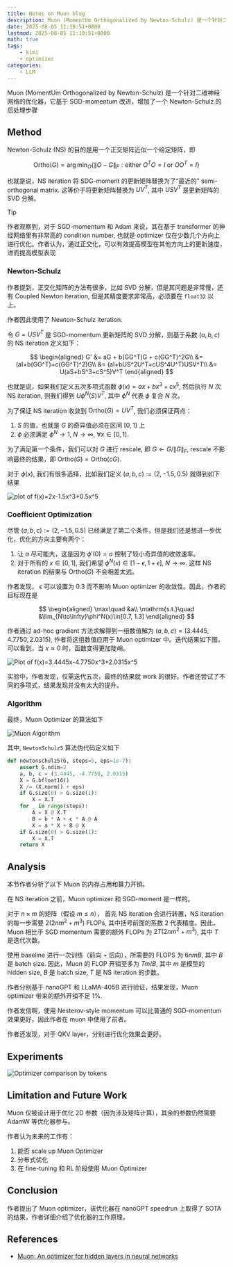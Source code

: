 ```yaml
---
title: Notes on Muon blog
description: Muon (MomentUm Orthogonalized by Newton-Schulz) 是一个针对二维神经网络的优化器，它基于 SGD-momentum 改进，增加了一个 Newton-Schulz 的后处理步骤
date: 2025-08-05 11:10:51+0800
lastmod: 2025-08-05 11:10:51+0800
math: true
tags: 
    - kimi
    - optimizer
categories:
    - LLM 
---
```



Muon (MomentUm Orthogonalized by Newton-Schulz) 是一个针对二维神经网络的优化器，它基于 SGD-momentum 改进，增加了一个 Newton-Schulz 的后处理步骤

## Method

Newton-Schulz (NS) 的目的是用一个正交矩阵近似一个给定矩阵，即

$$
\mathrm{Ortho}(G) = \arg\min_{O} \{\|O-G\|_F: \text{either } O^TO=I\text{ or } OO^T=I\}
$$

也就是说，NS iteration 将 SDG-moment 的更新矩阵替换为了“最近的” semi-orthogonal matrix. 这等价于将更新矩阵替换为 $UV^T$, 其中 $USV^T$ 是更新矩阵的 SVD 分解。

> [!tip]
> 作者观察到，对于 SGD-momentum 和 Adam 来说，其在基于 transformer 的神经网络里有非常高的 condition number, 也就是 optimizer 仅在少数几个方向上进行优化。作者认为，通过正交化，可以有效提高模型在其他方向上的更新速度，进而提高模型表现

### Newton-Schulz

作者提到，正交化矩阵的方法有很多，比如 SVD 分解，但是其问题是非常慢，还有 Coupled Newton iteration, 但是其精度要求非常高，必须要在 `float32` 以上。

作者因此使用了 Newton-Schulz iteration.

令 $G=USV^T$ 是 SGD-momentum 更新矩阵的 SVD 分解，则基于系数 $(a,b,c)$ 的 NS iteration 定义如下：

$$
\begin{aligned}
G' &= aG + b(GG^T)G + c(GG^T)^2G\\
&= (aI+b(GG^T)+c(GG^T)^2)G\\
&= (aI+bUS^2U^T+cUS^4U^T)USV^T\\
&= U(aS+bS^3+cS^5)V^T
\end{aligned}
$$

也就是说，如果我们定义五次多项式函数 $\phi(x)=ax+bx^3+cx^5$, 然后执行 $N$ 次 NS iteration, 则我们得到 $U\phi^N(S)V^T$, 其中 $\phi^N$ 代表 $\phi$ 复合 $N$ 次。

为了保证 NS iteration 收敛到 $\mathrm{Ortho}(G) = UV^T$, 我们必须保证两点：

1. $S$ 的值，也就是 $G$ 的奇异值必须在区间 $[0,1]$ 上
2. $\phi$ 必须满足 $\phi^N\to 1$, $N\to\infty$,  $\forall x\in[0,1]$.

为了满足第一个条件，我们可以对 $G$ 进行 rescale, 即 $G\gets G/\|G\|_F$, rescale 不影响最终的结果，即 $\mathrm{Ortho}(G) = \mathrm{Ortho}(cG)$.

对于 $\phi(x)$, 我们有很多选择，比如我们定义 $(a,b,c):=(2,-1.5,0.5)$ 就得到如下结果

![plot of $f(x)=2x-1.5x^3+0.5x^5$](Muon_naive_phi_x.png)

### Coefficient Optimization

尽管 $(a,b,c):=(2,-1.5,0.5)$ 已经满足了第二个条件，但是我们还是想进一步优化，优化的方向主要有两个：

1. 让 $a$ 尽可能大，这是因为 $\phi'(0)=a$ 控制了较小奇异值的收敛速率。
2. 对于所有的 $x\in[0,1]$, 我们希望 $\phi^N(x)\in[1-\epsilon, 1+\epsilon]$, $N\to\infty$. 这样 NS iteration 的结果与 $\mathrm{Ortho}(G)$ 不会相差太远。

作者发现， $\epsilon$ 可以设置为 $0.3$ 而不影响 Muon optimizer 的收敛性。因此，作者的目标现在是

$$
\begin{aligned}
\max\quad &a\\
\mathrm{s.t.}\quad &\lim_{N\to\infty}\phi^N(x)\in[0.7, 1.3]
\end{aligned}
$$

作者通过 ad-hoc gradient 方法求解得到一组数值解为 $(a,b,c)=(3.4445, 4.7750, 2.0315)$, 作者将这组数值应用于 Muon optimizer 中。迭代结果如下图，可以看到，当 $x\approx0$ 时，函数变得更加陡峭。

![Plot of $f(x)=3.4445x-4.7750x^3+2.0315x^5$](Muon-optimized-phi.png)

实验中，作者发现，仅需迭代五次，最终的结果就 work 的很好。作者还尝试了不同的多项式，结果发现并没有太大的提升。

### Algorithm

最终，Muon Optimizer 的算法如下

![Muon Algorithm](Muon-Algorithm.png)

其中, `NewtonSchulz5` 算法伪代码定义如下

```python
def newtonschulz5(G, steps=5, eps=1e-7):
    assert G.ndim=2
    a, b, c = (3.4445, -4.7750, 2.0315)
    X = G.bfloat16()
    X /= (X.norm() + eps)
    if G.size(0) > G.size(1):
        X = X.T
    for _ in range(steps):
        A = X @ X.T
        B = b * A + c * A @ A
        X = a * X + B @ X
    if G.size(0) > G.size(1):
        X = X.T
    return X
```

## Analysis

本节作者分析了以下 Muon 的内存占用和算力开销。

在 NS iteration 之前，Muon optimizer 和 SGD-moment 是一样的。

对于 $n\times m$ 的矩阵（假设 $m\leq n$）， 首先 NS iteration 会进行转置，NS iteration 的每一步需要 $2(2nm^2+m^3)$ FLOPs, 其中括号前面的系数 $2$ 代表精度。因此，Muon 相比于 SGD momentum 需要的额外 FLOPs 为 $2T(2nm^2+m^3)$, 其中 $T$ 是迭代次数。

使用 baseline 进行一次训练（前向 + 后向），所需要的 FLOPS 为 $6nmB$, 其中 $B$ 是 batch size. 因此，Muon 的 FLOP 开销至多为 $Tm/B$, 其中 $m$ 是模型的 hidden size, $B$ 是 batch size, $T$ 是 NS iteration 的步数。

作者分别基于 nanoGPT 和 LLaMA-405B 进行验证，结果发现，Muon optimizer 带来的额外开销不足 $1\%$.

作者发信啊，使用 Nesterov-style momentum 可以比普通的 SGD-momentum 效果更好，因此作者在 muon 中使用了前者。

作者还发现，对于 QKV layer，分别进行优化效果会更好。

## Experiments

![Optimizer comparison by tokens](Muon-nanoGPT-loss-vs-training-tokens.png)

## Limitation and Future Work

Muon 仅被设计用于优化 2D 参数（因为涉及矩阵计算），其余的参数仍然需要 AdamW 等优化器参与。

作者认为未来的工作有：

1. 能否 scale up Muon Optimizer
2. 分布式优化
3. 在 fine-tuning 和 RL 阶段使用 Muon Optimizer

## Conclusion

作者提出了 Muon optimizer，该优化器在 nanoGPT speedrun 上取得了 SOTA 的结果，作者详细介绍了优化器的工作原理。

## References

- [Muon: An optimizer for hidden layers in neural networks](https://kellerjordan.github.io/posts/muon/)
